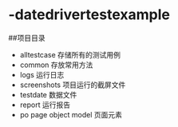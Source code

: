 # -datedrivertestexample


##项目目录

- alltestcase    存储所有的测试用例
- common          存放常用方法
- logs   运行日志
- screenshots   项目运行的截屏文件
- testdate  数据文件
- report    运行报告
- po        page object model 页面元素
